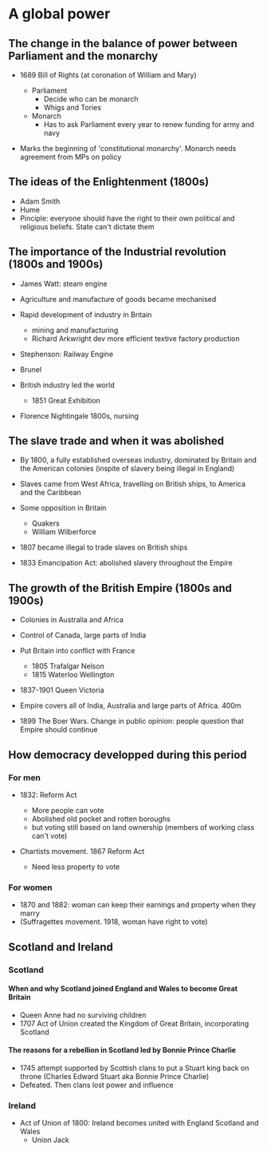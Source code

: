 # A global power

## The change in the balance of power between Parliament and the monarchy

* 1689 Bill of Rights (at coronation of William and Mary)
  * Parliament
    * Decide who can be monarch
    * Whigs and Tories
  * Monarch
    * Has to ask Parliament every year to renew funding for army and navy

* Marks the beginning of 'constitutional monarchy'. Monarch needs agreement from MPs on policy

## The ideas of the Enlightenment (1800s)

* Adam Smith
* Hume
* Pinciple: everyone should have the right to their own political and religious beliefs. State can't dictate them

## The importance of the Industrial revolution (1800s and 1900s)

* James Watt: steam engine
* Agriculture and manufacture of goods became mechanised
* Rapid development of industry in Britain
  * mining and manufacturing
  * Richard Arkwright dev more efficient textive factory production

* Stephenson: Railway Engine
* Brunel
* British industry led the world
  * 1851 Great Exhibition
* Florence Nightingale 1800s, nursing

## The slave trade and when it was abolished

* By 1800, a fully established overseas industry, dominated by Britain and the American colonies (inspite of slavery being illegal in England)
* Slaves came from West Africa, travelling on British ships, to America and the Caribbean
* Some opposition in Britain
  * Quakers
  * William Wilberforce

* 1807 became illegal to trade slaves on British ships
* 1833 Emancipation Act: abolished slavery throughout the Empire

## The growth of the British Empire (1800s and 1900s)

* Colonies in Australia and Africa
* Control of Canada, large parts of India

* Put Britain into conflict with France
  * 1805 Trafalgar Nelson
  * 1815 Waterloo Wellington

* 1837-1901 Queen Victoria
* Empire covers all of India, Australia and large parts of Africa. 400m

* 1899 The Boer Wars. Change in public opinion: people question that Empire should continue

## How democracy developped during this period

### For men

* 1832: Reform Act
  * More people can vote
  * Abolished old pocket and rotten boroughs
  * but voting still based on land ownership (members of working class can't vote)

* Chartists movement. 1867 Reform Act
  * Need less property to vote

### For women

* 1870 and 1882: woman can keep their earnings and property when they marry
* (Suffragettes movement. 1918, woman have right to vote)

## Scotland and Ireland

### Scotland

#### When and why Scotland joined England and Wales to become Great Britain

* Queen Anne had no surviving children
* 1707 Act of Union created the Kingdom of Great Britain, incorporating Scotland

#### The reasons for a rebellion in Scotland led by Bonnie Prince Charlie

* 1745 attempt supported by Scottish clans to put a Stuart king back on throne (Charles Edward Stuart aka Bonnie Prince Charlie)
* Defeated. Then clans lost power and influence

### Ireland

* Act of Union of 1800: Ireland becomes united with England Scotland and Wales
  * Union Jack


